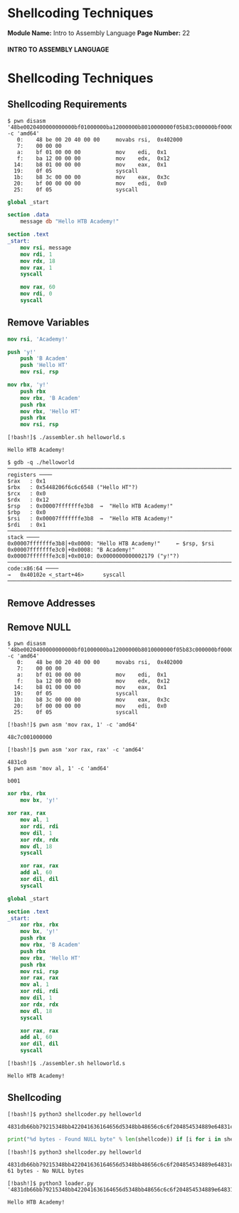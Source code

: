 <!--
 // Platform: Academy
// URL: https://academy.hackthebox.com/module/85/section/907
// Platform Version: V1
// Module ID: 85
// Module Name: Intro to Assembly Language
// Module Difficulty: Medium
// Section ID: 907
// Section Title: Shellcoding Techniques
// Page Title: Hack The Box - Academy
// Page Number: 22
-->

# Shellcoding Techniques

**Module Name:** Intro to Assembly Language **Page Number:** 22

#### 

#### INTRO TO ASSEMBLY LANGUAGE

# Shellcoding Techniques

## Shellcoding Requirements

```undefined
$ pwn disasm '48be0020400000000000bf01000000ba12000000b8010000000f05b83c000000bf000000000f05' -c 'amd64'
   0:    48 be 00 20 40 00 00     movabs rsi,  0x402000
   7:    00 00 00
   a:    bf 01 00 00 00           mov    edi,  0x1
   f:    ba 12 00 00 00           mov    edx,  0x12
  14:    b8 01 00 00 00           mov    eax,  0x1
  19:    0f 05                    syscall
  1b:    b8 3c 00 00 00           mov    eax,  0x3c
  20:    bf 00 00 00 00           mov    edi,  0x0
  25:    0f 05                    syscall
```

``` nasm
global _start

section .data
    message db "Hello HTB Academy!"

section .text
_start:
    mov rsi, message
    mov rdi, 1
    mov rdx, 18
    mov rax, 1
    syscall

    mov rax, 60
    mov rdi, 0
    syscall
```

## Remove Variables

``` nasm
mov rsi, 'Academy!'
```

``` nasm
push 'y!'
    push 'B Academ'
    push 'Hello HT'
    mov rsi, rsp
```

``` nasm
mov rbx, 'y!'
    push rbx
    mov rbx, 'B Academ'
    push rbx
    mov rbx, 'Hello HT'
    push rbx
    mov rsi, rsp
```

``` shell-session
[!bash!]$ ./assembler.sh helloworld.s

Hello HTB Academy!
```

```undefined
$ gdb -q ./helloworld
─────────────────────────────────────────────────────────────────────────────────────── registers ────
$rax   : 0x1               
$rbx   : 0x5448206f6c6c6548 ("Hello HT"?)
$rcx   : 0x0               
$rdx   : 0x12              
$rsp   : 0x00007fffffffe3b8  →  "Hello HTB Academy!"
$rbp   : 0x0               
$rsi   : 0x00007fffffffe3b8  →  "Hello HTB Academy!"
$rdi   : 0x1               
─────────────────────────────────────────────────────────────────────────────────────────── stack ────
0x00007fffffffe3b8│+0x0000: "Hello HTB Academy!"	 ← $rsp, $rsi
0x00007fffffffe3c0│+0x0008: "B Academy!"
0x00007fffffffe3c8│+0x0010: 0x0000000000002179 ("y!"?)
───────────────────────────────────────────────────────────────────────────────────── code:x86:64 ────
→   0x40102e <_start+46>      syscall 
──────────────────────────────────────────────────────────────────────────────────────────────────────
```

## Remove Addresses

## Remove NULL

```undefined
$ pwn disasm '48be0020400000000000bf01000000ba12000000b8010000000f05b83c000000bf000000000f05' -c 'amd64'
   0:    48 be 00 20 40 00 00     movabs rsi,  0x402000
   7:    00 00 00
   a:    bf 01 00 00 00           mov    edi,  0x1
   f:    ba 12 00 00 00           mov    edx,  0x12
  14:    b8 01 00 00 00           mov    eax,  0x1
  19:    0f 05                    syscall
  1b:    b8 3c 00 00 00           mov    eax,  0x3c
  20:    bf 00 00 00 00           mov    edi,  0x0
  25:    0f 05                    syscall
```

``` shell-session
[!bash!]$ pwn asm 'mov rax, 1' -c 'amd64'

48c7c001000000
```

``` shell-session
[!bash!]$ pwn asm 'xor rax, rax' -c 'amd64'

4831c0
$ pwn asm 'mov al, 1' -c 'amd64'

b001
```

``` nasm
xor rbx, rbx
    mov bx, 'y!'
```

``` nasm
xor rax, rax
    mov al, 1
    xor rdi, rdi
    mov dil, 1
    xor rdx, rdx
    mov dl, 18
    syscall

    xor rax, rax
    add al, 60
    xor dil, dil
    syscall
```

``` nasm
global _start

section .text
_start:
    xor rbx, rbx
    mov bx, 'y!'
    push rbx
    mov rbx, 'B Academ'
    push rbx
    mov rbx, 'Hello HT'
    push rbx
    mov rsi, rsp
    xor rax, rax
    mov al, 1
    xor rdi, rdi
    mov dil, 1
    xor rdx, rdx
    mov dl, 18
    syscall

    xor rax, rax
    add al, 60
    xor dil, dil
    syscall
```

``` shell-session
[!bash!]$ ./assembler.sh helloworld.s

Hello HTB Academy!
```

## Shellcoding

``` shell-session
[!bash!]$ python3 shellcoder.py helloworld

4831db66bb79215348bb422041636164656d5348bb48656c6c6f204854534889e64831c0b0014831ff40b7014831d2b2120f054831c0043c4030ff0f05
```

``` python
print("%d bytes - Found NULL byte" % len(shellcode)) if [i for i in shellcode if i == 0] else print("%d bytes - No NULL bytes" % len(shellcode))
```

``` shell-session
[!bash!]$ python3 shellcoder.py helloworld

4831db66bb79215348bb422041636164656d5348bb48656c6c6f204854534889e64831c0b0014831ff40b7014831d2b2120f054831c0043c4030ff0f05
61 bytes - No NULL bytes
```

``` shell-session
[!bash!]$ python3 loader.py '4831db66bb79215348bb422041636164656d5348bb48656c6c6f204854534889e64831c0b0014831ff40b7014831d2b2120f054831c0043c4030ff0f05'

Hello HTB Academy!
```

# 

# 

####